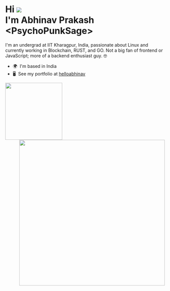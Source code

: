 Hi ![](https://user-images.githubusercontent.com/18350557/176309783-0785949b-9127-417c-8b55-ab5a4333674e.gif)<br>I'm Abhinav Prakash \<PsychoPunkSage>
==========================================================================================================================================================


I'm an undergrad at IIT Kharagpur, India, passionate about Linux and currently working in Blockchain, RUST, and GO. Not a big fan of frontend or JavaScript; more of a backend enthusiast guy. 🤓

* 🌍  I'm based in India
* 🖥️  See my portfolio at [helloabhinav](http://helloabhinav.vercel.app/)


<a href="https://github.com/PsychoPunkSage">
<img height="180" src="https://github-readme-stats-eight-theta.vercel.app/api/top-langs/?username=PsychoPunkSage&layout=compact&langs_count=8&theme=nightowl"/>
</a>
<a href="https://github.com/PsychoPunkSage">
<img width="460" src="https://github-readme-stats-eight-theta.vercel.app/api?username=PsychoPunkSage&show_icons=true&theme=nightowl&include_all_commits=true&count_private=true" align="right"/>
</a>

